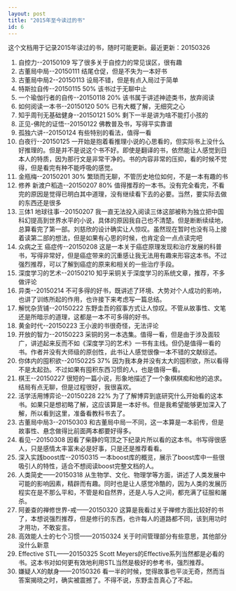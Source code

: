 ```yaml
---
layout: post
title: "2015年至今读过的书"
id: 6
---
```


这个文档用于记录2015年读过的书，随时可能更新。最近更新：20150326

1. 自控力--20150109   写了很多关于自控力的常见误区，很有趣
2. 古董局中局--20150111  结尾仓促，但是不失为一本好书
3. 古董局中局2--20150113  设局不错，但是有点入局过于简单
4. 特斯拉自传--20150115  50%  该书过于无聊中止
5. 一个瑜伽行者的自传--20150118 20% 该书属于讲述神迹类书，放弃阅读
6. 如何阅读一本书--20150120 50% 已有大概了解，无细究之心
7. 知乎周刊无基础健身--20150121 50% 剩下一半是讲为啥不能打小孩的
8. 正见-佛陀的证悟--20150122  佛教普及书，写得平实靠谱
9. 孤独六讲--20150124  有些特别的看法，值得一看
10. 白夜行--20150125 一开始是抱着看推理小说的心思看的，但实际书上没什么好推理的。但是并不是说这个书不好。即使是翻译的书，依然能让人感觉到日本人的特质，因为那行文是非常干净的。书的内容非常的压抑，看的时候不觉得，但是看完有种不能呼吸的感觉。
11. 金瓶梅--20150201 30% 繁琐而无聊，不管历史地位如何，不是一本有趣的书
12. 修养 新渡户稻造--20150207 80% 值得推荐的一本书。没有完全看完，不看完的原因是觉得已明白其中道理，没有继续看下去的必要。当然，要实际去做的东西还是很多
13. 三体1 地球往事--20150207 我一直无法投入阅读三体这部被称为独立把中国科幻提高到世界水平的小说，具体的原因我自己也不清楚。但是断断续续地，总算看完了第一部。刘慈欣的设计确实让人惊叹。虽然现在暂时也没有马上接着读第二部的想法，但是如果有心思的时候，也肯定会一点点读完吧
14. 众病之王 癌症传--20150208 这是一本关于癌症原理发现和治疗发展的科普书，写得非常好，但是癌症带来的沉重感让我无法用有趣来形容这本书。不过强烈推荐，可以了解到癌症的原来和相关的一些治疗手段。
15. 深度学习的艺术--20150210 知乎采铜关于深度学习的系统文章，推荐，不多做评论
16. 异类--20150214 不可多得的好书，既讲述了环境、大势对个人成功的影响，也讲了训练所起的作用，也许接下来考虑写一篇总结。
17. 解忧杂货铺--20150222 东野圭吾的叙事方式让人惊叹。不管从故事性、文笔还是所暗示的道理，这都是一本不可多得的好书。
18. 黄金时代--20150223 王小波的书很奇怪，无法评论
19. 开放的智力--20150223 采铜的另一本选集。值得一看，但是由于涉及面较广，讲述起来反而不如《深度学习的艺术》一书有主线。但仍是值得一看的书。作者并没有大师级的原创性，此书让人感觉很像一本不错的文献综述。
20. 你体内的囤积欲--20150225 37% 因为我本身并没有太大的囤积欲，所以看得不是太起劲。不过如果有囤积东西习惯的人，也是值得一看。
21. 棋王--20150227 很短的一篇小说，形象地描述了一个象棋棋痴和他的追求。结局有点无聊，但是过程很好，我很喜欢。
22. 活学活用博弈论--20150228 22% 为了了解博弈到底研究什么开始看的这本书。如果只是想初略了解，这应该算是一本好书。但是我希望能够更加深入了解，所以看到这里，准备看教科书去了。
23. 古董局中局3--20150303 和古董局中局一不同，这一本算是一本前传，但是故事性、悬念做得比前面两本都要好得多。
24. 看见--20150308 因看了柴静的穹顶之下纪录片所以看的这本书。书写得很感人，只是感情太丰富未必是好事，只是还是推荐看看。
25. 深入实践boost库--20150315 一本boost库的概览，展示了boost库中一些很吸引人的特性，适合不想阅读boost完整文档的人。
26. 人类简史——20150318 从生物学、文化、物理学等方面，讲述了人类发展中可能的影响因素，精辟而有趣。同时也是让人感觉冷酷的，因为人类的发展历程实在是不那么平和，不管是和自然界，还是人与人之间，都充满了征服和屠杀。
27. 阿姜查的禅修世界-戒——20150320 这算是我看过关于禅修方面比较好的书了，本想说强烈推荐，但是修行的东西，也许每人的道路都不同，该到用功时才用功，不敢妄言。
28. 高效能人士的七个习惯——20150324 关于时间管理部分有些意思，其他部分没什么新意
29. Effective STL——20150325 Scott Meyers的Effective系列当然都是必看的书。这本书对如何更有效地利用STL当然是极好的参考书，强烈推荐。
30. 嫌疑人X的献身——20150326 看一半的时候，觉得故事也平淡无奇，然而当答案揭晓之时，确实被震撼了。不得不说，东野圭吾真心了不起。